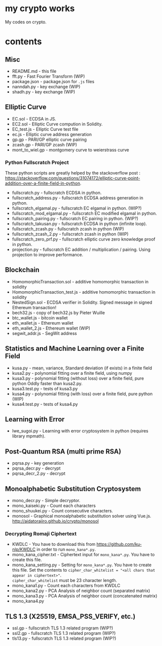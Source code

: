 # my crypto works

My codes on crypto.

# contents

## Misc

- README.md - this file
- fft.py - Fast Fourier Transform (WIP)
- package.json - package.json for `.js` files
- nanndah.py - key exchange (WIP)
- shadh.py - key exchange (WIP)

## Elliptic Curve

- EC.sol - ECDSA in JS.
- EC2.sol - Elliptic Curve compution in Solidity.
- EC_test.js - Elliptic Curve test file
- ec.js - Elliptic curve address generation
- gp.gp - PARI/GP elliptic curve pairing
- zcash.gp - PARI/GP zcash (WIP)
- mont_to_wiel.gp - montgomery curve to weierstrass curve

### Python Fullscratch Project

These python scripts are greatly helped by the stackoverflow post : <https://stackoverflow.com/questions/31074172/elliptic-curve-point-addition-over-a-finite-field-in-python>.

- fullscratch.py - fullscratch ECDSA in python.
- fullscratch_address.py - fullscratch ECDSA address generation in python.
- fullscratch_elgamal.py - fullscratch EC elgamal in python. (WIP?)
- fullscratch_mod_elgamal.py - fullscratch EC modified elgamal in python.
- fullscratch_pairing.py - fullscratch EC pairing in python. (WIP?)
- fullscratch_takusan.py - fullscratch ECDSA in python (infinite loop).
- fullscratch_zcash.py - fullscratch zcash in python (WIP)
- fullscratch_zcash_2.py - fullscratch zcash in python (WIP)
- fullscratch_zero_prf.py - fullscratch elliptic curve zero knowledge proof in python.
- projection.py - fullscratch EC addition / multiplication / pairing. Using projection to improve performance.

## Blockchain
- HomomorphicTransaction.sol - additive homomorphic transaction in solidity
- HomomorphicTransaction_test.js - additive homomorphic transaction in solidity
- NestedSign.sol - ECDSA verifier in Solidity. Signed message in signed Ethereum transaction!
- bech32.js - copy of bech32.js by Pieter Wuille
- btc_wallet.js - bitcoin wallet
- eth_wallet.js - Ethereum wallet
- eth_wallet_2.js - Ethereum wallet (WIP)
- segwit_addr.js - SegWit address

## Statistics and Machine Learning over a Finite Field
- kusa.py - mean, variance, Standard deviation (if exists) in a finite field
- kusa2.py - polynomial fitting over a finite field, using numpy
- kusa3.py - polynomial fitting (without loss) over a finite field, pure python Oddly faster than kusa2.py.
- kusa3.test.py - tests of kusa3.py
- kusa4.py - polynomial fitting (with loss) over a finite field, pure python (WIP)
- kusa4.test.py - tests of kusa4.py

## Learning with Error
- lwe_sugoi.py - Learning with error cryptosystem in python (requires library mpmath).

## Post-Quantum RSA (multi prime RSA)
- pqrsa.py - key generation
- pqrsa_decr.py - decrypt
- pqrsa_decr_2.py - decrypt

## Monoalphabetic Substitution Cryptosystem
- mono_decr.py - Simple decryptor.
- mono_kaiseki.py - Count each characters
- mono_shuukei.py - Count consecutive characters.
- monosol - Graphical monoalphabetic substitution solver using Vue.js. <http://aidatorajiro.github.io/crypto/monosol>

### Decrypting Romaji Ciphertext
- KWDLC - You have to download this from <https://github.com/ku-nlp/KWDLC> in order to run `mono_kana*.py`.
- mono_kana_cipher.txt - Ciphertext input for `mono_kana*.py`. You have to create this file.
- mono_kana_setting.py - Setting for `mono_kana*.py`. You have to create this file.
  Set the contents to `cipher_char_whitelist = "<all chars that appear in ciphertext>"`.  
  `cipher_char_whitelist` must be 23 character length.
- mono_kana1.py - Count each characters from KWDLC
- mono_kana2.py - PCA Analysis of neighbor count (separated matrix)
- mono_kana3.py - PCA Analysis of neighbor count (concatenated matrix)
- mono_kana4.py

## TLS 1.3 (X25519, EMSA_PSS_VERIFY, etc.)
- ssl.gp - fullscratch TLS 1.3 related program (WIP?)
- ssl2.gp - fullscratch TLS 1.3 related program (WIP?)
- tls13.py - fullscratch TLS 1.3 related program (WIP?)

